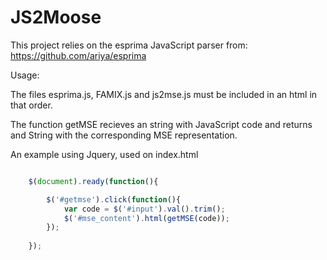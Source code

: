 JS2Moose
========

This project relies on the esprima JavaScript parser from: https://github.com/ariya/esprima

Usage:

The files esprima.js, FAMIX.js and js2mse.js must be included in an html in that order.

The function getMSE recieves an string with JavaScript code and returns and String with the corresponding MSE representation.

An example using Jquery, used on index.html

```JavaScript

	$(document).ready(function(){

		$('#getmse').click(function(){
			var code = $('#input').val().trim();
			$('#mse_content').html(getMSE(code));
		});
		
	});
	
```